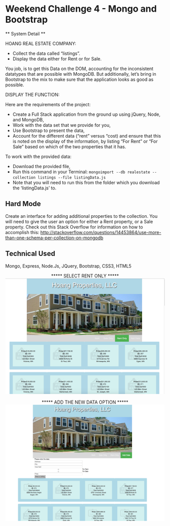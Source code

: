 # Weekend Challenge 4 - Mongo and Bootstrap

** System Detail **

HOANG REAL ESTATE COMPANY:

* Collect the data called “listings”.
* Display the data either for Rent or for Sale.

You job, is to get this Data on the DOM, accounting for the inconsistent datatypes that are possible with MongoDB. But additionally, let’s bring in Bootstrap to the mix to make sure that the application looks as good as possible.

DISPLAY THE FUNCTION:

Here are the requirements of the project:
* Create a Full Stack application from the ground up using jQuery, Node, and MongoDB,
* Work with the data set that we provide for you,
* Use Bootstrap to present the data,
* Account for the different data (“rent” versus “cost) and ensure that this is noted on the display of the information, by listing “For Rent” or “For Sale” based on which of the two properties that it has.

To work with the provided data:
* Download the provided file,
* Run this command in your Terminal: `mongoimport --db realestate --collection listings --file listingData.js`
* Note that you will need to run this from the folder which you download the ‘listingData.js’ to.

## Hard Mode
Create an interface for adding additional properties to the collection. You will need to give the user an option for either a Rent property, or a Sale property. Check out this Stack Overflow for information on how to accomplish this:
http://stackoverflow.com/questions/14453864/use-more-than-one-schema-per-collection-on-mongodb

## Technical Used ##
Mongo, Express, Node.Js, JQuery, Bootstrap, CSS3, HTML5

<p align="center"> ***** SELECT RENT ONLY *****
<img src="HGprop.png">
</p>

<p align="center"> ***** ADD THE NEW DATA OPTION *****
<img src="hoangproperties.png">
</p>
